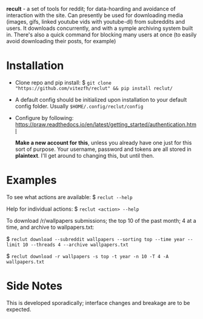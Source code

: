 **recult** - a set of tools for reddit; for data-hoarding and avoidance of interaction with the site.
Can presently be used for downloading media (images, gifs, linked youtube vids with youtube-dl) from subreddits and users.
It downloads concurrently, and with a symple archiving system built in.
There's also a quick command for blocking many users at once (to easily avoid downloading their posts, for example)

# Installation

- Clone repo and pip install: $ `git clone "https://github.com/vitezfh/reclut" && pip install reclut/`

- A default config should be initialized upon installation to your default config folder. Usually `$HOME/.config/reclut/config`
- Configure by following: https://praw.readthedocs.io/en/latest/getting_started/authentication.html
  
  **Make a new account for this**, unless you already have one just for this sort of purpose. Your username, password and tokens are all stored in **plaintext**. I'll get around to changing this, but until then.

# Examples

To see what actions are available: $ `reclut --help`

Help for individual actions: $ `reclut <action> --help`

To download /r/wallpapers submissions; the top 10 of the past month; 4 at a time, and archive to wallpapers.txt:

$ `reclut download --subreddit wallpapers --sorting top --time year --limit 10 --threads 4 --archive wallpapers.txt`

$ `reclut download -r wallpapers -s top -t year -n 10 -T 4 -A wallpapers.txt`

# Side Notes
This is developed sporadically; interface changes and breakage are to be expected.
